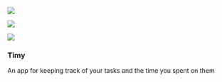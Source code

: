 <a href="https://circleci.com/gh/zetamorph/timy/tree/feature%2Fcircle-ci"><img src="https://circleci.com/gh/zetamorph/timy/tree/feature%2Fcircle-ci.svg?style=svg" /></a>

<a href="https://codeclimate.com/github/zetamorph/timy/maintainability"><img src="https://api.codeclimate.com/v1/badges/02004cef1e75b439ff20/maintainability" /></a>

<a href="https://codeclimate.com/github/zetamorph/timy/test_coverage"><img src="https://api.codeclimate.com/v1/badges/02004cef1e75b439ff20/test_coverage" /></a>

### Timy ###
An app for keeping track of your tasks and the time you spent on them